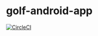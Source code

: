 # golf-android-app

[![CircleCI](https://circleci.com/gh/ejparz/golf-android-app.svg?style=svg)](https://circleci.com/gh/ejparz/golf-android-app)
